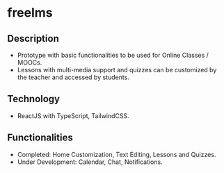 # freelms

## Description
- Prototype with basic functionalities to be used for Online Classes / MOOCs.
- Lessons with multi-media support and quizzes can be customized by the teacher and accessed by students.

## Technology
- ReactJS with TypeScript, TailwindCSS.

## Functionalities
* Completed:          Home Customization, Text Editing, Lessons and Quizzes.
* Under Development:  Calendar, Chat, Notifications.
